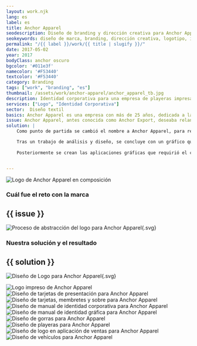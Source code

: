 ```yaml
---
layout: work.njk 
lang: es
label: es
title: Anchor Apparel
seodescription: Diseño de branding y dirección creativa para Anchor Apparel, una marca de ropa con esencia náutica y estilo urbano. Desarrollo de logotipo, identidad visual y look & feel para redes sociales.
seokeywords: diseño de marca, branding, dirección creativa, logotipo, identidad visual, moda urbana, marca de ropa, diseño gráfico, anchor apparel, marker, méxico
permalink: "/{{ label }}/work/{{ title | slugify }}/"
date: 2017-05-02
year: 2017
bodyClass: anchor oscuro
bgcolor: '#011e3f'
namecolor: '#F53440'
textcolor: '#F53440'
category: Branding
tags: ["work", "branding", "es"]
thumbnail: /assets/work/anchor-apparel/anchor_apparel_tb.jpg
description: Identidad corporativa para una empresa de playeras impresas
services: ["Logo", "Identidad Corporativa"]
sector:  Diseño textil
basics: Anchor Apparel es una empresa con más de 25 años, dedicada a la fabricación y exportación de camisetas, sombreros, suéteres, uniformes escolares y deportivos, entre otros. El valor de la empresa radica en un bajo costo de producción y distribución de México a Estados Unidos, debido en gran medida a una ubicación privilegiada con respecto a su competencia más cercana, China. Otra característica es el cuidado constante y los altos estándares de calidad que tienen a lo largo de sus procesos de fabricación, logrando un alto nivel de satisfacción entre sus clientes.
issue: Anchor Apparel, antes conocida como Anchor Export, deseaba relanzar su marca con una imagen moderna y casual, que se presentara fresca y renovada a fin de lograr competir con otras marcas en el mercado de Estados Unidos. La firma corporativa inicial nunca había sido actualizada desde la concepción de la empresa.
solution: |
    Como punto de partida se cambió el nombre a Anchor Apparel, para reforzar el concepto de vestir a las personas. Como requisito, el imagotipo debía hacer referencia a un ancla (anchor en inglés), sin embargo este elemento no lograba encajar en los conceptos iniciales planteados para la marca. Debido a ello, destacamos el valor agregado de la empresa: cuidar que sus clientes queden satisfechos con la calidad de sus productos, siempre ofreciendo un servicio amigable y cordial.

    Tras un trabajo de análisis y diseño, se concluye con un gráfico que mantiene el elemento del ancla, pero además agrega una característica sencilla y directamente observable en la nueva firma corporativa: la felicidad.
    
    Posteriormente se crean las aplicaciones gráficas que requirió el cliente para llevara cabo su proceso de venta, así como un manual de uso de la marca para cualquier aplicación adicional que necesitara desarrollar en el futuro.


---
```


![Logo de Anchor Apparel en composición](/assets/work/anchor-apparel/anchor_apparel_logo_branding.jpg)

<div class="column__2">
    <div class="col__left">
        <h3>Cuál fue el reto con la marca</h3>
    </div>
    <div class="col__right">
        <h2>{{ issue }}</h2>
    </div>
</div>

![Proceso de abstracción del logo para Anchor Apparel](/assets/work/anchor-apparel/anchor_apparel_logo_proceso.svg){.svg}

<div class="column__2 work__column__2">
    <div class="col__left">
        <h3>Nuestra solución y el resultado</h3>
    </div>
    <div class="col__right">
        <h2>{{ solution }}</h2>
    </div>
</div>

![Diseño de Logo para Anchor Apparel](/assets/work/anchor-apparel/anchor_apparel_logo.svg){.svg}

![Logo impreso de Anchor Apparel](/assets/work/anchor-apparel/anchor_apparel_logo_impreso.jpg)
![Diseño de tarjetas de presentación para Anchor Apparel](/assets/work/anchor-apparel/anchor_apparel_tarjetas.jpg)
![Diseño de tarjetas, membretes y sobre para Anchor Apparel](/assets/work/anchor-apparel/anchor_apparel_membrete_tarjetas_sobre.jpg)
![Diseño de manual de identidad corporativa para Anchor Apparel](/assets/work/anchor-apparel/anchor_apparel_manual_asentado.jpg)
![Diseño de manual de identidad gráfica para Anchor Apparel](/assets/work/anchor-apparel/anchor_apparel_manual_flotante.jpg)
![Diseño de gorras para Anchor Apparel](/assets/work/anchor-apparel/anchor_apparel_gorras.jpg)
![Diseño de playeras para Anchor Apparel](/assets/work/anchor-apparel/anchor_apparel_camisas.jpg)
![Diseño de logo en aplicación de ventas para Anchor Apparel](/assets/work/anchor-apparel/anchor_apparel_apps.jpg)
![Diseño de vehículos para Anchor Apparel](/assets/work/anchor-apparel/anchor_apparel_van.jpg)